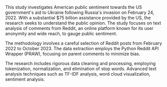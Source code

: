 This study investigates American public sentiment towards the US government's aid to Ukraine following Russia's invasion on February 24, 2022. With a substantial $75 billion assistance provided by the US, the research seeks to understand the public opinion. The study focuses on text analysis of comments from Reddit, an online platform known for its user anonymity and wide reach, to gauge public sentiment.

The methodology involves a careful selection of Reddit posts from February 2022 to October 2023. The data extraction employs the Python Reddit API Wrapper (PRAW), focusing on parent comments to minimize bias. 

The research includes rigorous data cleaning and processing, employing tokenization, normalization, and elimination of stop words. Advanced text analysis techniques such as TF-IDF analysis, word cloud visualization, sentiment analysis.

